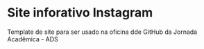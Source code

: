 # Site inforativo Instagram
Template de site para ser usado na oficina dde GitHub da Jornada Acadêmica - ADS
